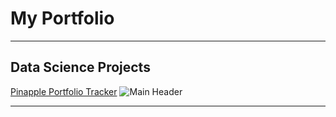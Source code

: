 # My Portfolio

---

## Data Science Projects 

[Pinapple Portfolio Tracker](/sample_page)
![Main Header](https://github.com/Jodburton/jodburton.github.io/assets/141245415/e84b128c-36da-45e8-bda1-91ff92337cb3)

---
